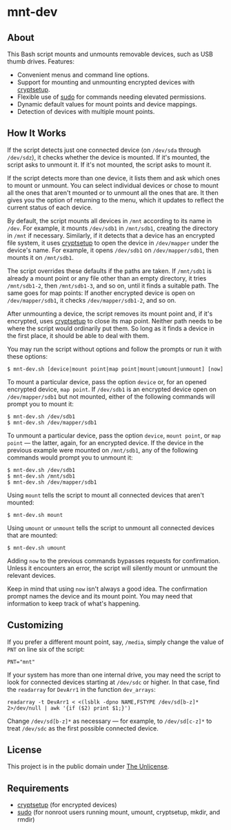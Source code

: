 # mnt-dev

## About

This Bash script mounts and unmounts removable devices, such as USB
thumb drives. Features:

* Convenient menus and command line options.
* Support for mounting and unmounting encrypted devices with
[cryptsetup](https://gitlab.com/cryptsetup/cryptsetup "cryptsetup").
* Flexible use of [sudo](https://www.sudo.ws "sudo") for commands
  needing elevated permissions.
* Dynamic default values for mount points and device mappings.
* Detection of devices with multiple mount points.

## How It Works

If the script detects just one connected device (on `/dev/sda` through
`/dev/sdz`), it checks whether the device is mounted. If it's mounted,
the script asks to unmount it. If it's not mounted, the script asks to
mount it.

If the script detects more than one device, it lists them and ask
which ones to mount or unmount. You can select individual devices or
chose to mount all the ones that aren't mounted or to unmount all the
ones that are. It then gives you the option of returning to the menu,
which it updates to reflect the current status of each device.

By default, the script mounts all devices in `/mnt` according to its
name in `/dev`. For example, it mounts `/dev/sdb1` in `/mnt/sdb1`,
creating the directory in `/mnt` if necessary. Similarly, if it
detects that a device has an encrypted file system, it uses
[cryptsetup](https://gitlab.com/cryptsetup/cryptsetup "cryptsetup") to
open the device in `/dev/mapper` under the device's name. For example,
it opens `/dev/sdb1` on `/dev/mapper/sdb1`, then mounts it on
`/mnt/sdb1`.

The script overrides these defaults if the paths are taken. If
`/mnt/sdb1` is already a mount point or any file other than an empty
directory, it tries `/mnt/sdb1-2`, then `/mnt/sdb1-3`, and so on,
until it finds a suitable path. The same goes for map points: If
another encrypted device is open on `/dev/mapper/sdb1`, it checks
`/dev/mapper/sdb1-2`, and so on.

After unmounting a device, the script removes its mount point and, if
it's encrypted, uses
[cryptsetup](https://gitlab.com/cryptsetup/cryptsetup "cryptsetup") to
close its map point. Neither path needs to be where the script would
ordinarily put them. So long as it finds a device in the first place,
it should be able to deal with them.

You may run the script without options and follow the prompts or
run it with these options:

```
$ mnt-dev.sh [device|mount point|map point|mount|umount|unmount] [now]
```

To mount a particular device, pass the option `device` or, for an
opened encrypted device, `map point`. If `/dev/sdb1` is an encrypted
device open on `/dev/mapper/sdb1` but not mounted, either of the
following commands will prompt you to mount it:

```
$ mnt-dev.sh /dev/sdb1
$ mnt-dev.sh /dev/mapper/sdb1
```

To unmount a particular device, pass the option `device`, `mount
point`, or `map point` — the latter, again, for an encrypted device.
If the device in the previous example were mounted on `/mnt/sdb1`, any
of the following commands would prompt you to unmount it:

```
$ mnt-dev.sh /dev/sdb1
$ mnt-dev.sh /mnt/sdb1
$ mnt-dev.sh /dev/mapper/sdb1
```

Using `mount` tells the script to mount all connected devices that
aren't mounted:

```
$ mnt-dev.sh mount
```

Using `umount` or `unmount` tells the script to unmount all connected
devices that are mounted:

```
$ mnt-dev.sh umount
```

Adding `now` to the previous commands bypasses requests for
confirmation. Unless it encounters an error, the script will silently
mount or unmount the relevant devices.

Keep in mind that using `now` isn't always a good idea. The
confirmation prompt names the device and its mount point. You may need
that information to keep track of what's happening.

## Customizing

If you prefer a different mount point, say, `/media`, simply change
the value of `PNT` on line six of the script:

```
PNT="mnt"
```

If your system has more than one internal drive, you may need the
script to look for connected devices starting at `/dev/sdc` or higher.
In that case, find the `readarray` for `DevArr1` in the function
`dev_arrays`:

```
readarray -t DevArr1 < <(lsblk -dpno NAME,FSTYPE /dev/sd[b-z]* 2>/dev/null | awk '{if ($2) print $1;}')

```

Change `/dev/sd[b-z]*` as necessary — for example, to `/dev/sd[c-z]*`
to treat `/dev/sdc` as the first possible connected device.

## License

This project is in the public domain under [The
Unlicense](https://choosealicense.com/licenses/unlicense "The
Unlicense").

## Requirements

* [cryptsetup](https://gitlab.com/cryptsetup/cryptsetup "cryptsetup") (for encrypted devices)
* [sudo](https://www.sudo.ws "sudo") (for nonroot users running mount,
umount, cryptsetup, mkdir, and rmdir)

